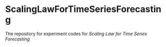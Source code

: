 # ScalingLawForTimeSeriesForecasting
The repository for experiment codes for *Scaling Law for Time Series Forecasting*
